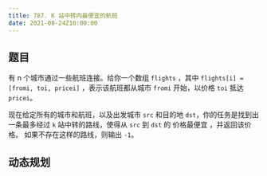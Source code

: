 ```yaml
---
title: 787. K 站中转内最便宜的航班
date: 2021-08-24Z10:00:00
---
```

## 题目
有 n 个城市通过一些航班连接。给你一个数组 `flights` ，其中 `flights[i] = [fromi, toi, pricei]` ，表示该航班都从城市 `fromi` 开始，以价格 `toi` 抵达 `pricei`。

现在给定所有的城市和航班，以及出发城市 `src` 和目的地 `dst`，你的任务是找到出一条最多经过 `k` 站中转的路线，使得从 `src` 到 `dst` 的 价格最便宜 ，并返回该价格。 如果不存在这样的路线，则输出 `-1`。


## 动态规划
